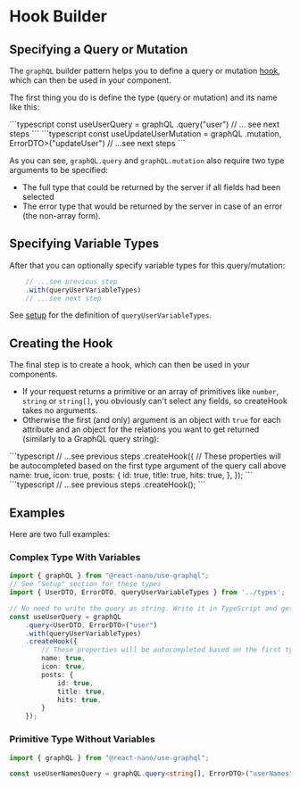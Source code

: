 # Hook Builder

## Specifying a Query or Mutation

The `graphQL` builder pattern helps you to define a query or mutation [hook](./hook.md), which can then be used in your component.

The first thing you do is define the type (query or mutation) and its name like this:

<code-group>
<code-block title="Query" active>
```typescript
const useUserQuery = graphQL
    .query<UserDTO, ErrorDTO>("user")
    // ... see next steps
```
</code-block>

<code-block title="Mutation">
```typescript
const useUpdateUserMutation = graphQL
    .mutation<Partial<UserDTO>, ErrorDTO>("updateUser")
    // ...see next steps
```
</code-block>
</code-group>

As you can see, `graphQL.query` and `graphQL.mutation` also require two type arguments to be specified:
- The full type that could be returned by the server if all fields had been selected
- The error type that would be returned by the server in case of an error (the non-array form).

## Specifying Variable Types

After that you can optionally specify variable types for this query/mutation:
```typescript
    // ...see previous step
    .with(queryUserVariableTypes)
    // ...see next step
```

See [setup](./setup.md) for the definition of `queryUserVariableTypes`.

## Creating the Hook

The final step is to create a hook, which can then be used in your components.

- If your request returns a primitive or an array of primitives like `number`, `string` or `string[]`, you obviously can't select any fields, so createHook takes no arguments.
- Otherwise the first (and only) argument is an object with `true` for each attribute and an object for the relations you want to get returned (similarly to a GraphQL query string):

<code-group>
<code-block title="Non-primitive return type" active>
```typescript
    // ...see previous steps
    .createHook({
        // These properties will be autocompleted based on the first type argument of the query call above
        name: true,
        icon: true,
        posts: {
            id: true,
            title: true,
            hits: true,
        },
    });
```
</code-block>

<code-block title="Primitive return type">
```typescript
    // ...see previous steps
    .createHook();
```
</code-block>
</code-group>

## Examples

Here are two full examples:

### Complex Type With Variables

```TypeScript
import { graphQL } from "@react-nano/use-graphql";
// See "Setup" section for these types
import { UserDTO, ErrorDTO, queryUserVariableTypes } from '../types';

// No need to write the query as string. Write it in TypeScript and get autocompletion for free!
const useUserQuery = graphQL
    .query<UserDTO, ErrorDTO>("user")
    .with(queryUserVariableTypes)
    .createHook({
        // These properties will be autocompleted based on the first type argument of the query call above
        name: true,
        icon: true,
        posts: {
            id: true,
            title: true,
            hits: true,
        }
    });

```

### Primitive Type Without Variables

```TypeScript
import { graphQL } from "@react-nano/use-graphql";

const useUserNamesQuery = graphQL.query<string[], ErrorDTO>("userNames").createHook();
```
